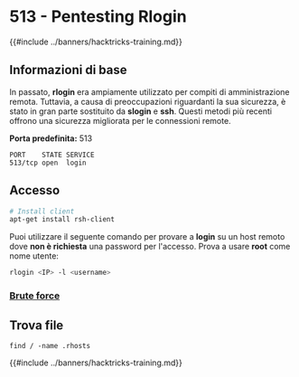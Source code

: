 # 513 - Pentesting Rlogin

{{#include ../banners/hacktricks-training.md}}


## Informazioni di base

In passato, **rlogin** era ampiamente utilizzato per compiti di amministrazione remota. Tuttavia, a causa di preoccupazioni riguardanti la sua sicurezza, è stato in gran parte sostituito da **slogin** e **ssh**. Questi metodi più recenti offrono una sicurezza migliorata per le connessioni remote.

**Porta predefinita:** 513
```
PORT    STATE SERVICE
513/tcp open  login
```
## **Accesso**
```bash
# Install client
apt-get install rsh-client
```
Puoi utilizzare il seguente comando per provare a **login** su un host remoto dove **non è richiesta** una password per l'accesso. Prova a usare **root** come nome utente:
```bash
rlogin <IP> -l <username>
```
### [Brute force](../generic-hacking/brute-force.md#rlogin)

## Trova file
```
find / -name .rhosts
```
{{#include ../banners/hacktricks-training.md}}
